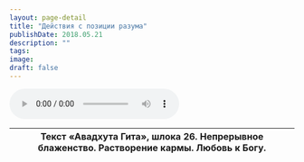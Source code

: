 ```yaml
---
layout: page-detail
title: "Действия с позиции разума"
publishDate: 2018.05.21
description: ""
tags:
image:
draft: false
---
```


<audio title="2018.05.21 - Действия с позиции разума.mp3" src="https://filer-api.advayta.org/v1.0/public/files/72970" controls=""></audio>

| Текст «Авадхута Гита», шлока 26\. Непрерывное блаженство. Растворение кармы. Любовь к Богу. |
| ------------------------------------------------------------------------------------------- |

  
